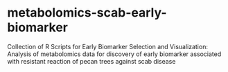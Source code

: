 # metabolomics-scab-early-biomarker
Collection of R Scripts for Early Biomarker Selection and Visualization: Analysis of metabolomics data for discovery of early biomarker associated with resistant reaction of pecan trees against scab disease
